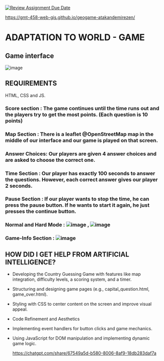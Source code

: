 [![Review Assignment Due Date](https://classroom.github.com/assets/deadline-readme-button-22041afd0340ce965d47ae6ef1cefeee28c7c493a6346c4f15d667ab976d596c.svg)](https://classroom.github.com/a/ATV5e7Id)

https://gmt-458-web-gis.github.io/geogame-atakandemirezen/

# ADAPTATION TO WORLD - GAME

## Game interface
![image](https://github.com/user-attachments/assets/2c8c96ec-1387-475e-82c6-a4c27a17a8dd)





## REQUIREMENTS
HTML, CSS and JS.

### Score section :  The game continues until the time runs out and the players try to get the most points. (Each question is 10 points)
### Map Section :  There is a leaflet @OpenStreetMap map in the middle of our interface and our game is played on that screen.
### Answer Choices: Our players are given 4 answer choices and are asked to choose the correct one.
### Time Section  : Our player has exactly 100 seconds to answer the questions. However, each correct answer gives our player 2 seconds.
### Pause Section : If our player wants to stop the time, he can press the pause button. If he wants to start it again, he just presses the continue button.
### Normal and Hard Mode : ![image](https://github.com/user-attachments/assets/188c50c5-0f64-494a-b233-e8861eb2ac68) , ![image](https://github.com/user-attachments/assets/c835515d-2e41-401f-ba9b-5d7a0c76bf35)


### Game-Info Section : ![image](https://github.com/user-attachments/assets/088b2da5-64ae-4c96-9dd9-03364265b1db)







## HOW DID I GET HELP FROM ARTIFICIAL INTELLIGENCE?    

* Developing the Country Guessing Game with features like map integration, difficulty levels, a scoring system, and a timer.

* Structuring and designing game pages (e.g., capital_question.html, game_over.html).

* Styling with CSS to center content on the screen and improve visual appeal.

* Code Refinement and Aesthetics

* Implementing event handlers for button clicks and game mechanics.

* Using JavaScript for DOM manipulation and implementing dynamic game logic.

  https://chatgpt.com/share/67549a5d-b580-8006-8af9-18db283daf7a
